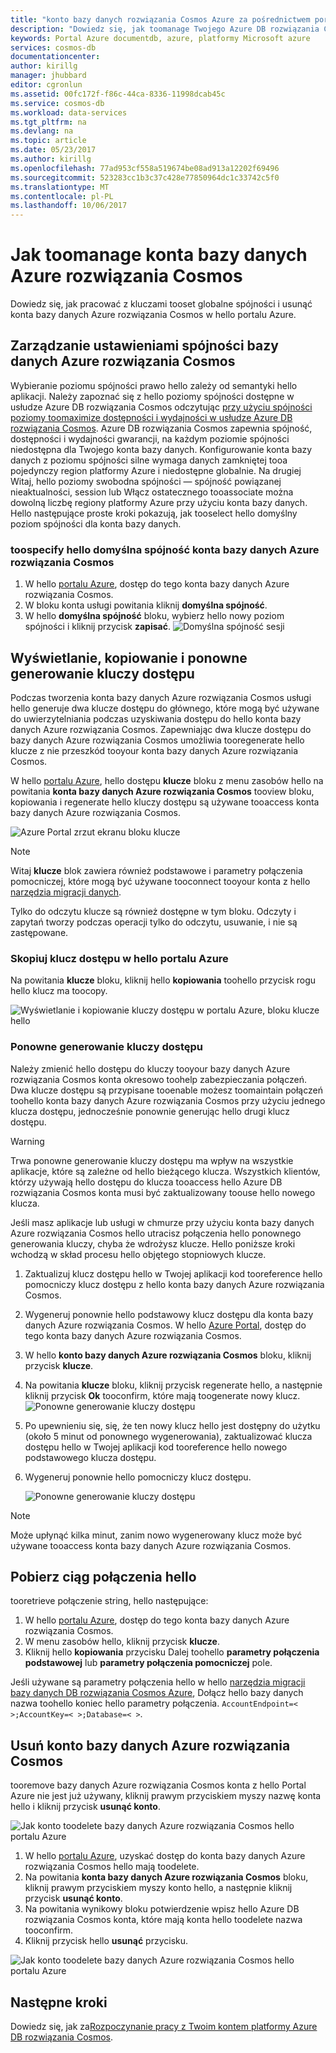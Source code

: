 ```yaml
---
title: "konto bazy danych rozwiązania Cosmos Azure za pośrednictwem portalu Azure hello aaaManage | Dokumentacja firmy Microsoft"
description: "Dowiedz się, jak toomanage Twojego Azure DB rozwiązania Cosmos konta za pośrednictwem hello portalu Azure. Przewodnik na temat używania hello tooview portalu Azure, kopiowania, usuwania i dostępu do konta."
keywords: Portal Azure documentdb, azure, platformy Microsoft azure
services: cosmos-db
documentationcenter: 
author: kirillg
manager: jhubbard
editor: cgronlun
ms.assetid: 00fc172f-f86c-44ca-8336-11998dcab45c
ms.service: cosmos-db
ms.workload: data-services
ms.tgt_pltfrm: na
ms.devlang: na
ms.topic: article
ms.date: 05/23/2017
ms.author: kirillg
ms.openlocfilehash: 77ad953cf558a519674be08ad913a12202f69496
ms.sourcegitcommit: 523283cc1b3c37c428e77850964dc1c33742c5f0
ms.translationtype: MT
ms.contentlocale: pl-PL
ms.lasthandoff: 10/06/2017
---
```

# <a name="how-toomanage-an-azure-cosmos-db-account"></a>Jak toomanage konta bazy danych Azure rozwiązania Cosmos
Dowiedz się, jak pracować z kluczami tooset globalne spójności i usunąć konta bazy danych Azure rozwiązania Cosmos w hello portalu Azure.

## <a id="consistency"></a>Zarządzanie ustawieniami spójności bazy danych Azure rozwiązania Cosmos
Wybieranie poziomu spójności prawo hello zależy od semantyki hello aplikacji. Należy zapoznać się z hello poziomy spójności dostępne w usłudze Azure DB rozwiązania Cosmos odczytując [przy użyciu spójności poziomy toomaximize dostępności i wydajności w usłudze Azure DB rozwiązania Cosmos][consistency]. Azure DB rozwiązania Cosmos zapewnia spójność, dostępności i wydajności gwarancji, na każdym poziomie spójności niedostępna dla Twojego konta bazy danych. Konfigurowanie konta bazy danych z poziomu spójności silne wymaga danych zamkniętej tooa pojedynczy region platformy Azure i niedostępne globalnie. Na drugiej Witaj, hello poziomy swobodna spójności — spójność powiązanej nieaktualności, session lub Włącz ostatecznego tooassociate można dowolną liczbę regiony platformy Azure przy użyciu konta bazy danych. Hello następujące proste kroki pokazują, jak tooselect hello domyślny poziom spójności dla konta bazy danych. 

### <a name="toospecify-hello-default-consistency-for-an-azure-cosmos-db-account"></a>toospecify hello domyślna spójność konta bazy danych Azure rozwiązania Cosmos
1. W hello [portalu Azure](https://portal.azure.com/), dostęp do tego konta bazy danych Azure rozwiązania Cosmos.
2. W bloku konta usługi powitania kliknij **domyślna spójność**.
3. W hello **domyślna spójność** bloku, wybierz hello nowy poziom spójności i kliknij przycisk **zapisać**.
    ![Domyślna spójność sesji][5]

## <a id="keys"></a>Wyświetlanie, kopiowanie i ponowne generowanie kluczy dostępu
Podczas tworzenia konta bazy danych Azure rozwiązania Cosmos usługi hello generuje dwa klucze dostępu do głównego, które mogą być używane do uwierzytelniania podczas uzyskiwania dostępu do hello konta bazy danych Azure rozwiązania Cosmos. Zapewniając dwa klucze dostępu do bazy danych Azure rozwiązania Cosmos umożliwia tooregenerate hello klucze z nie przeszkód tooyour konta bazy danych Azure rozwiązania Cosmos. 

W hello [portalu Azure](https://portal.azure.com/), hello dostępu **klucze** bloku z menu zasobów hello na powitania **konta bazy danych Azure rozwiązania Cosmos** tooview bloku, kopiowania i regenerate hello kluczy dostępu są używane tooaccess konta bazy danych Azure rozwiązania Cosmos.

![Azure Portal zrzut ekranu bloku klucze](./media/manage-account/keys.png)

> [!NOTE]
> Witaj **klucze** blok zawiera również podstawowe i parametry połączenia pomocniczej, które mogą być używane tooconnect tooyour konta z hello [narzędzia migracji danych](import-data.md).
> 
> 

Tylko do odczytu klucze są również dostępne w tym bloku. Odczyty i zapytań tworzy podczas operacji tylko do odczytu, usuwanie, i nie są zastępowane.

### <a name="copy-an-access-key-in-hello-azure-portal"></a>Skopiuj klucz dostępu w hello portalu Azure
Na powitania **klucze** bloku, kliknij hello **kopiowania** toohello przycisk rogu hello klucz ma toocopy.

![Wyświetlanie i kopiowanie kluczy dostępu w portalu Azure, bloku klucze hello](./media/manage-account/copykeys.png)

### <a name="regenerate-access-keys"></a>Ponowne generowanie kluczy dostępu
Należy zmienić hello dostępu do kluczy tooyour bazy danych Azure rozwiązania Cosmos konta okresowo toohelp zabezpieczania połączeń. Dwa klucze dostępu są przypisane tooenable możesz toomaintain połączeń toohello konta bazy danych Azure rozwiązania Cosmos przy użyciu jednego klucza dostępu, jednocześnie ponownie generując hello drugi klucz dostępu.

> [!WARNING]
> Trwa ponowne generowanie kluczy dostępu ma wpływ na wszystkie aplikacje, które są zależne od hello bieżącego klucza. Wszystkich klientów, którzy używają hello dostępu do klucza tooaccess hello Azure DB rozwiązania Cosmos konta musi być zaktualizowany toouse hello nowego klucza.
> 
> 

Jeśli masz aplikacje lub usługi w chmurze przy użyciu konta bazy danych Azure rozwiązania Cosmos hello utracisz połączenia hello ponownego generowania kluczy, chyba że wdrożysz klucze. Hello poniższe kroki wchodzą w skład procesu hello objętego stopniowych klucze.

1. Zaktualizuj klucz dostępu hello w Twojej aplikacji kod tooreference hello pomocniczy klucz dostępu z hello konta bazy danych Azure rozwiązania Cosmos.
2. Wygeneruj ponownie hello podstawowy klucz dostępu dla konta bazy danych Azure rozwiązania Cosmos. W hello [Azure Portal](https://portal.azure.com/), dostęp do tego konta bazy danych Azure rozwiązania Cosmos.
3. W hello **konto bazy danych Azure rozwiązania Cosmos** bloku, kliknij przycisk **klucze**.
4. Na powitania **klucze** bloku, kliknij przycisk regenerate hello, a następnie kliknij przycisk **Ok** tooconfirm, które mają toogenerate nowy klucz.
    ![Ponowne generowanie kluczy dostępu](./media/manage-account/regenerate-keys.png)
5. Po upewnieniu się, się, że ten nowy klucz hello jest dostępny do użytku (około 5 minut od ponownego wygenerowania), zaktualizować klucza dostępu hello w Twojej aplikacji kod tooreference hello nowego podstawowego klucza dostępu.
6. Wygeneruj ponownie hello pomocniczy klucz dostępu.
   
    ![Ponowne generowanie kluczy dostępu](./media/manage-account/regenerate-secondary-key.png)

> [!NOTE]
> Może upłynąć kilka minut, zanim nowo wygenerowany klucz może być używane tooaccess konta bazy danych Azure rozwiązania Cosmos.
> 
> 

## <a name="get-hello--connection-string"></a>Pobierz ciąg połączenia hello
tooretrieve połączenie string, hello następujące: 

1. W hello [portalu Azure](https://portal.azure.com), dostęp do tego konta bazy danych Azure rozwiązania Cosmos.
2. W menu zasobów hello, kliknij przycisk **klucze**.
3. Kliknij hello **kopiowania** przycisku Dalej toohello **parametry połączenia podstawowej** lub **parametry połączenia pomocniczej** pole. 

Jeśli używane są parametry połączenia hello w hello [narzędzia migracji bazy danych DB rozwiązania Cosmos Azure](import-data.md), Dołącz hello bazy danych nazwa toohello koniec hello parametry połączenia. `AccountEndpoint=< >;AccountKey=< >;Database=< >`.

## <a id="delete"></a>Usuń konto bazy danych Azure rozwiązania Cosmos
tooremove bazy danych Azure rozwiązania Cosmos konta z hello Portal Azure nie jest już używany, kliknij prawym przyciskiem myszy nazwę konta hello i kliknij przycisk **usunąć konto**.

![Jak konto toodelete bazy danych Azure rozwiązania Cosmos hello portalu Azure](./media/manage-account/deleteaccount.png)

1. W hello [portalu Azure](https://portal.azure.com/), uzyskać dostęp do konta bazy danych Azure rozwiązania Cosmos hello mają toodelete.
2. Na powitania **konta bazy danych Azure rozwiązania Cosmos** bloku, kliknij prawym przyciskiem myszy konto hello, a następnie kliknij przycisk **usunąć konto**. 
3. Na powitania wynikowy bloku potwierdzenie wpisz hello Azure DB rozwiązania Cosmos konta, które mają konta hello toodelete nazwa tooconfirm.
4. Kliknij przycisk hello **usunąć** przycisku.

![Jak konto toodelete bazy danych Azure rozwiązania Cosmos hello portalu Azure](./media/manage-account/delete-account-confirm.png)

## <a id="next"></a>Następne kroki
Dowiedz się, jak za[Rozpoczynanie pracy z Twoim kontem platformy Azure DB rozwiązania Cosmos](http://go.microsoft.com/fwlink/p/?LinkId=402364).

<!--Image references-->
[5]: ./media/manage-account/documentdb_change_consistency-1.png

<!--Reference style links - using these makes hello source content way more readable than using inline links-->
[bcdr]: https://azure.microsoft.com/documentation/articles/best-practices-availability-paired-regions/
[consistency]: consistency-levels.md
[azureregions]: https://azure.microsoft.com/regions/#services
[offers]: https://azure.microsoft.com/pricing/details/cosmos-db/
